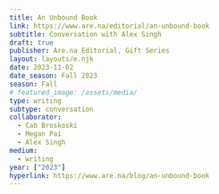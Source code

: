 ```yaml
---
title: An Unbound Book
link: https://www.are.na/editorial/an-unbound-book
subtitle: Conversation with Alex Singh
draft: true
publisher: Are.na Editorial, Gift Series
layout: layouts/e.njk
date: 2023-11-02
date_season: Fall 2023
season: Fall
# featured_image: /assets/media/
type: writing
subtype: conversation
collaborator:
  - Cab Broskoski
  - Megan Pai
  - Alex Singh
medium:
  - writing
year: ["2023"]
hyperlink: https://www.are.na/blog/an-unbound-book
---
```

